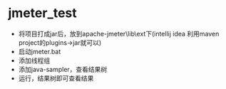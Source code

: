 # jmeter_test

- 将项目打成jar后，放到apache-jmeter\lib\ext下(intellij idea 利用maven project的plugins->jar就可以)
- 启动jmeter.bat
- 添加线程组
- 添加java-sampler，查看结果树
- 运行，结果树即可查看结果
